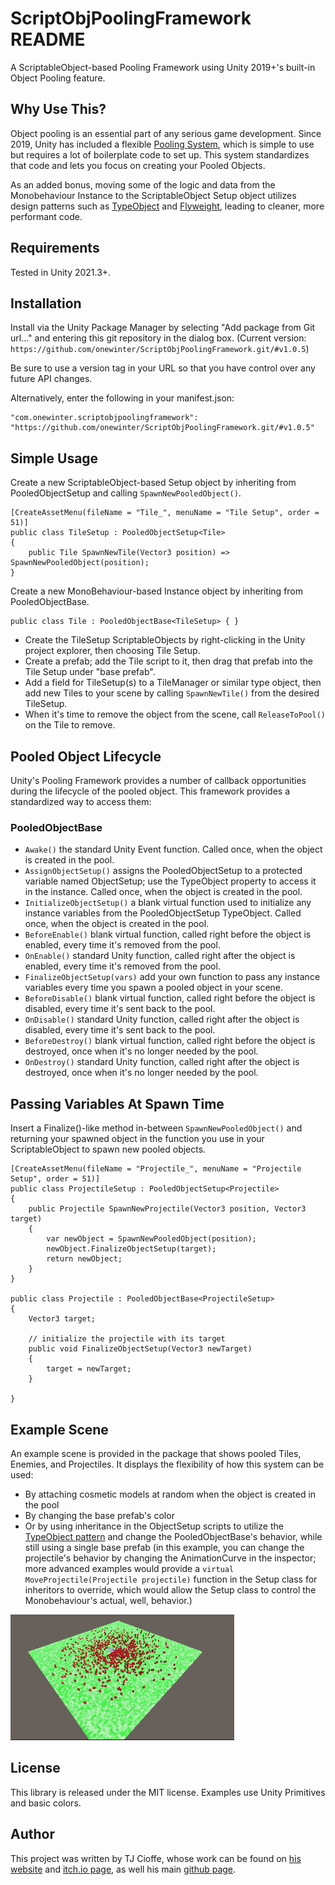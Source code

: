 # ScriptObjPoolingFramework README
 A ScriptableObject-based Pooling Framework using Unity 2019+'s built-in Object Pooling feature.

## Why Use This?
Object pooling is an essential part of any serious game development.  Since 2019, Unity has included a flexible [Pooling System](https://docs.unity3d.com/ScriptReference/Pool.ObjectPool_1.html), which is simple to use but requires a lot of boilerplate code to set up.  This system standardizes that code and lets you focus on creating your Pooled Objects.  

As an added bonus, moving some of the logic and data from the Monobehaviour Instance to the ScriptableObject Setup object utilizes design patterns such as [TypeObject](https://gameprogrammingpatterns.com/type-object.html) and [Flyweight](https://gameprogrammingpatterns.com/flyweight.html), leading to cleaner, more performant code.

## Requirements
Tested in Unity 2021.3+.

## Installation
Install via the Unity Package Manager by selecting "Add package from Git url..." and entering this git repository in the dialog box.  (Current version: `https://github.com/onewinter/ScriptObjPoolingFramework.git/#v1.0.5`)

Be sure to use a version tag in your URL so that you have control over any future API changes. 

Alternatively, enter the following in your manifest.json:
```
"com.onewinter.scriptobjpoolingframework": "https://github.com/onewinter/ScriptObjPoolingFramework.git/#v1.0.5"
```
 ## Simple Usage
 Create a new ScriptableObject-based Setup object by inheriting from PooledObjectSetup<T> and calling `SpawnNewPooledObject()`.
```
[CreateAssetMenu(fileName = "Tile_", menuName = "Tile Setup", order = 51)]
public class TileSetup : PooledObjectSetup<Tile>
{
    public Tile SpawnNewTile(Vector3 position) => SpawnNewPooledObject(position);    
}
```

Create a new MonoBehaviour-based Instance object by inheriting from PooledObjectBase<T>.
```
public class Tile : PooledObjectBase<TileSetup> { }
```

- Create the TileSetup ScriptableObjects by right-clicking in the Unity project explorer, then choosing Tile Setup.
- Create a prefab; add the Tile script to it, then drag that prefab into the Tile Setup under "base prefab".
- Add a field for TileSetup(s) to a TileManager or similar type object, then add new Tiles to your scene by calling `SpawnNewTile()` from the desired TileSetup.
- When it's time to remove the object from the scene, call `ReleaseToPool()` on the Tile to remove.

## Pooled Object Lifecycle
Unity's Pooling Framework provides a number of callback opportunities during the lifecycle of the pooled object.  This framework provides a standardized way to access them:
### PooledObjectBase
- `Awake()` the standard Unity Event function.  Called once, when the object is created in the pool.
- `AssignObjectSetup()` assigns the PooledObjectSetup to a protected variable named ObjectSetup; use the TypeObject property to access it in the instance. Called once, when the object is created in the pool.
- `InitializeObjectSetup()` a blank virtual function used to initialize any instance variables from the PooledObjectSetup TypeObject. Called once, when the object is created in the pool.
- `BeforeEnable()` blank virtual function, called right before the object is enabled, every time it's removed from the pool.
- `OnEnable()` standard Unity function, called right after the object is enabled, every time it's removed from the pool.
- `FinalizeObjectSetup(vars)` add your own function to pass any instance variables every time you spawn a pooled object in your scene.
- `BeforeDisable()` blank virtual function, called right before the object is disabled, every time it's sent back to the pool.
- `OnDisable()` standard Unity function, called right after the object is disabled, every time it's sent back to the pool.
- `BeforeDestroy()` blank virtual function, called right before the object is destroyed, once when it's no longer needed by the pool.
- `OnDestroy()` standard Unity function, called right after the object is destroyed, once when it's no longer needed by the pool.

## Passing Variables At Spawn Time
Insert a Finalize()-like method in-between `SpawnNewPooledObject()` and returning your spawned object in the function you use in your ScriptableObject to spawn new pooled objects.

```
[CreateAssetMenu(fileName = "Projectile_", menuName = "Projectile Setup", order = 51)]
public class ProjectileSetup : PooledObjectSetup<Projectile>
{
    public Projectile SpawnNewProjectile(Vector3 position, Vector3 target)
    {
        var newObject = SpawnNewPooledObject(position);
        newObject.FinalizeObjectSetup(target);
        return newObject;
    }
}

public class Projectile : PooledObjectBase<ProjectileSetup>
{
    Vector3 target;

    // initialize the projectile with its target
    public void FinalizeObjectSetup(Vector3 newTarget)
    {
        target = newTarget;
    }

}
```

## Example Scene
An example scene is provided in the package that shows pooled Tiles, Enemies, and Projectiles.  It displays the flexibility of how this system can be used: 
- By attaching cosmetic models at random when the object is created in the pool
- By changing the base prefab's color
- Or by using inheritance in the ObjectSetup scripts to utilize the [TypeObject pattern](https://gameprogrammingpatterns.com/type-object.html) and change the PooledObjectBase's behavior, while still using a single base prefab (in this example, you can change the projectile's behavior by changing the AnimationCurve in the inspector; more advanced examples would provide a `virtual MoveProjectile(Projectile projectile)` function in the Setup class for inheritors to override, which would allow the Setup class to control the Monobehaviour's actual, well, behavior.)

![Screenshot of enemies rushing at a center point and being shot repeatedly by projectiles](/Examples/Screenshots/scriptobjpooling-demo.gif)

## License
This library is released under the MIT license.  Examples use Unity Primitives and basic colors.

## Author
This project was written by TJ Cioffe, whose work can be found on [his website](http://onewinter.net) and [itch.io page](http://onewinter.itch.io), as well his main [github page](https://github.com/onewinter).
